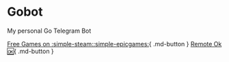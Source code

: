 # Gobot
My personal Go Telegram Bot

[Free Games on :simple-steam::simple-epicgames:](freegames.md){ .md-button }
[Remote Ok :ok:](freegames.md){ .md-button }

